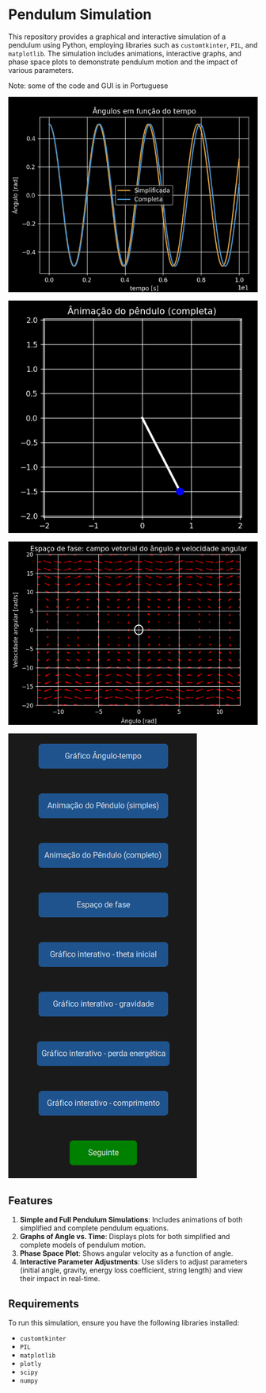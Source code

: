 # Pendulum Simulation

This repository provides a graphical and interactive simulation of a pendulum using Python, employing libraries such as `customtkinter`, `PIL`, and `matplotlib`. The simulation includes animations, interactive graphs, and phase space plots to demonstrate pendulum motion and the impact of various parameters.

Note: some of the code and GUI is in Portuguese

![Alt text](example1.png)

![Alt text](example2.png)

![Alt text](example3.png)

![Alt text](example4.png)

## Features

1. **Simple and Full Pendulum Simulations**: Includes animations of both simplified and complete pendulum equations.
2. **Graphs of Angle vs. Time**: Displays plots for both simplified and complete models of pendulum motion.
3. **Phase Space Plot**: Shows angular velocity as a function of angle.
4. **Interactive Parameter Adjustments**: Use sliders to adjust parameters (initial angle, gravity, energy loss coefficient, string length) and view their impact in real-time.

## Requirements

To run this simulation, ensure you have the following libraries installed:

- `customtkinter`
- `PIL`
- `matplotlib`
- `plotly`
- `scipy`
- `numpy`

